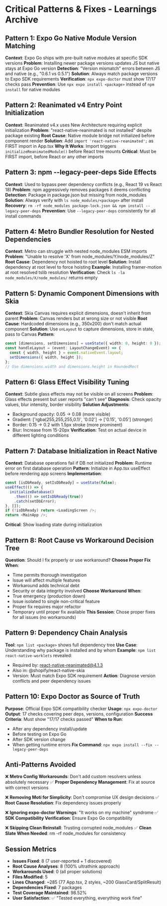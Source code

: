 # Critical Patterns & Fixes - Learnings Archive

## Pattern 1: Expo Go Native Module Version Matching
**Context**: Expo Go ships with pre-built native modules at specific SDK versions
**Problem**: Installing newer package versions updates JS but native stays at Expo Go version
**Detection**: "Version mismatch" errors between JS and native (e.g., "0.6.1 vs 0.5.1")
**Solution**: Always match package versions to Expo SDK requirements
**Verification**: `npx expo-doctor` must show 17/17 checks pass
**Prevention**: Use `npx expo install <package>` instead of `npm install` for native modules

## Pattern 2: Reanimated v4 Entry Point Initialization
**Context**: Reanimated v4.x uses New Architecture requiring explicit initialization
**Problem**: "react-native-reanimated is not installed" despite package existing
**Root Cause**: Native module bridge not initialized before component render
**Solution**: Add `import 'react-native-reanimated';` as FIRST import in App.tsx
**Why It Works**: Import triggers `initializeReanimatedModule()` before React tree mounts
**Critical**: Must be FIRST import, before React or any other imports

## Pattern 3: npm --legacy-peer-deps Side Effects
**Context**: Used to bypass peer dependency conflicts (e.g., React 19 vs React 18)
**Problem**: npm aggressively removes packages it deems conflicting
**Detection**: Package in package.json but missing from node_modules
**Solution**: Always verify with `ls node_modules/<package>` after install
**Recovery**: `rm -rf node_modules package-lock.json && npm install --legacy-peer-deps`
**Prevention**: Use `--legacy-peer-deps` consistently for all install commands

## Pattern 4: Metro Bundler Resolution for Nested Dependencies
**Context**: Metro can struggle with nested node_modules ESM imports
**Problem**: "Unable to resolve 'X' from node_modules/Y/node_modules/Z"
**Root Cause**: Dependency not hoisted to root level
**Solution**: Install dependency at root level to force hoisting
**Example**: Installing framer-motion at root resolved tslib resolution
**Verification**: Check `ls -la node_modules/X/node_modules/` returns empty

## Pattern 5: Dynamic Component Dimensions with Skia
**Context**: Skia Canvas requires explicit dimensions, doesn't inherit from parent
**Problem**: Canvas renders but at wrong size or not visible
**Root Cause**: Hardcoded dimensions (e.g., 350x200) don't match actual component
**Solution**: Use `onLayout` to capture dimensions, store in state, pass to Canvas
**Pattern**:
```typescript
const [dimensions, setDimensions] = useState({ width: 0, height: 0 });
const handleLayout = (event: LayoutChangeEvent) => {
  const { width, height } = event.nativeEvent.layout;
  setDimensions({ width, height });
};
// Use dimensions.width and dimensions.height in RoundedRect
```

## Pattern 6: Glass Effect Visibility Tuning
**Context**: Subtle glass effects may not be visible on all screens
**Problem**: Glass effects present but user reports "can't see"
**Diagnosis**: Check opacity values, blur intensity, border visibility
**Solution Adjustments**:
- Background opacity: 0.05 → 0.08 (more visible)
- Gradient: ['rgba(255,255,255,0.1)', '0.02'] → ['0.15', '0.05'] (stronger)
- Border: 0.15 → 0.2 with 1.5px stroke (more prominent)
- Blur: Increase from 15-20px
**Verification**: Test on actual device in different lighting conditions

## Pattern 7: Database Initialization in React Native
**Context**: Database operations fail if DB not initialized
**Problem**: Runtime error on first database operation
**Pattern**: Initialize in App.tsx useEffect before rendering app screens
**Implementation**:
```typescript
const [isDbReady, setIsDbReady] = useState(false);
useEffect(() => {
  initializeDatabase()
    .then(() => setIsDbReady(true))
    .catch(setDbError);
}, []);
if (!isDbReady) return <LoadingScreen />;
return <MainApp />;
```
**Critical**: Show loading state during initialization

## Pattern 8: Root Cause vs Workaround Decision Tree
**Question**: Should I fix properly or use workaround?
**Choose Proper Fix When**:
- Time permits thorough investigation
- Issue will affect multiple features
- Workaround adds technical debt
- Security or data integrity involved
**Choose Workaround When**:
- True emergency (production down)
- Issue isolated to single non-critical feature
- Proper fix requires major refactor
- Temporary until proper fix available
**This Session**: Chose proper fixes for all issues (no workarounds)

## Pattern 9: Dependency Chain Analysis
**Tool**: `npm list <package>` shows full dependency tree
**Use Case**: Understanding why package is installed and by whom
**Example**: `npm list react-native-worklets` revealed:
- Required by: react-native-reanimated@4.1.3
- Also in: @shopify/react-native-skia
- Version: Must match Expo SDK requirement
**Action**: Diagnose version conflicts and peer dependency issues

## Pattern 10: Expo Doctor as Source of Truth
**Purpose**: Official Expo SDK compatibility checker
**Usage**: `npx expo-doctor`
**Output**: 17 checks covering peer deps, versions, configuration
**Success Criteria**: Must show "17/17 checks passed"
**When to Run**:
- After any dependency install/update
- Before testing on Expo Go
- After SDK version change
- When getting runtime errors
**Fix Command**: `npx expo install --fix --legacy-peer-deps`

## Anti-Patterns Avoided

❌ **Metro Config Workarounds**: Don't add custom resolvers unless absolutely necessary
✅ **Proper Dependency Management**: Fix at source with correct versions

❌ **Removing Moti for Simplicity**: Don't compromise UX design decisions
✅ **Root Cause Resolution**: Fix dependency issues properly

❌ **Ignoring expo-doctor Warnings**: "It works on my machine" syndrome
✅ **SDK Compatibility Verification**: Ensure Expo Go compatibility

❌ **Skipping Clean Reinstall**: Trusting corrupted node_modules
✅ **Clean Slate When Needed**: rm -rf node_modules for consistency

## Session Metrics
- **Issues Fixed**: 8 (7 user-reported + 1 discovered)
- **Root Cause Analyses**: 8 (100% ultrathink approach)
- **Workarounds Used**: 0 (all proper solutions)
- **Files Modified**: 5
- **Lines Changed**: ~285 (77 App.tsx, 2 styles, ~200 GlassCard/SplitResult)
- **Dependencies Fixed**: 7 packages
- **Test Coverage Maintained**: 98.52%
- **User Satisfaction**: ✅ "Tested everything, everything work fine"
